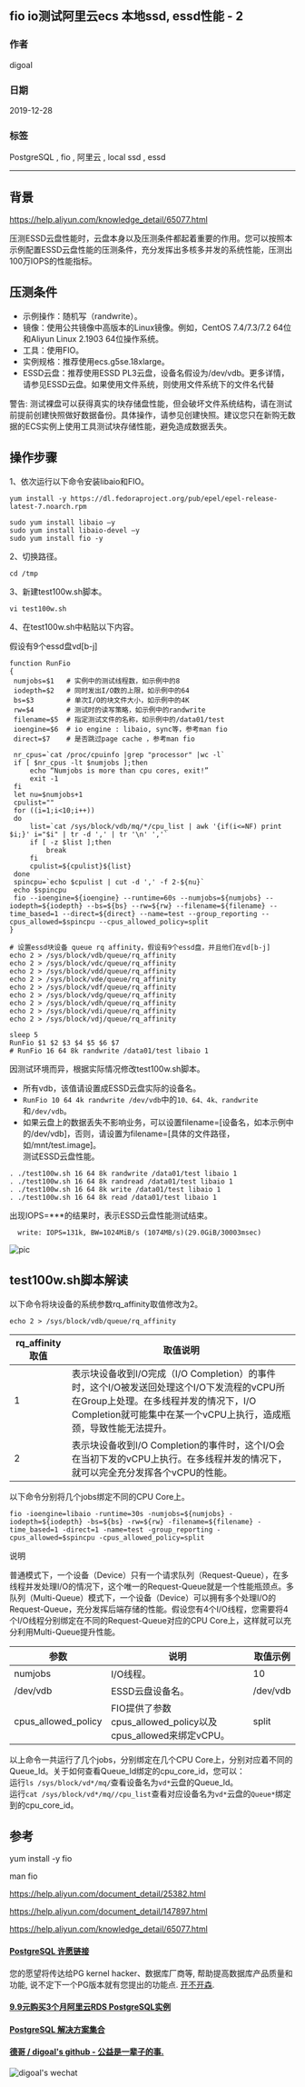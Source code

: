## fio io测试阿里云ecs 本地ssd, essd性能 - 2     
                                                                                                                 
### 作者                                                                        
digoal                                                                                                                 
                                                                                                                 
### 日期                                                                                                                 
2019-12-28                                                                                                             
                                                                                                                 
### 标签                                                                                                                 
PostgreSQL , fio , 阿里云 , local ssd , essd          
                                                                                                                 
----                                                                                                                 
                                                                                                                 
## 背景       
https://help.aliyun.com/knowledge_detail/65077.html    
  
压测ESSD云盘性能时，云盘本身以及压测条件都起着重要的作用。您可以按照本示例配置ESSD云盘性能的压测条件，充分发挥出多核多并发的系统性能，压测出100万IOPS的性能指标。  
  
## 压测条件  
  
- 示例操作：随机写（randwrite）。  
- 镜像：使用公共镜像中高版本的Linux镜像。例如，CentOS 7.4/7.3/7.2 64位和Aliyun Linux 2.1903 64位操作系统。  
- 工具：使用FIO。  
- 实例规格：推荐使用ecs.g5se.18xlarge。  
- ESSD云盘：推荐使用ESSD PL3云盘，设备名假设为/dev/vdb。更多详情，请参见ESSD云盘。如果使用文件系统，则使用文件系统下的文件名代替  
  
警告: 测试裸盘可以获得真实的块存储盘性能，但会破坏文件系统结构，请在测试前提前创建快照做好数据备份。具体操作，请参见创建快照。建议您只在新购无数据的ECS实例上使用工具测试块存储性能，避免造成数据丢失。  
  
## 操作步骤  
1、依次运行以下命令安装libaio和FIO。  
  
```  
yum install -y https://dl.fedoraproject.org/pub/epel/epel-release-latest-7.noarch.rpm  
  
sudo yum install libaio –y  
sudo yum install libaio-devel –y  
sudo yum install fio -y  
```  
  
2、切换路径。  
  
```  
cd /tmp  
```  
  
3、新建test100w.sh脚本。  
  
```  
vi test100w.sh  
```  
  
4、在test100w.sh中粘贴以下内容。  
  
假设有9个essd盘vd[b-j]    
  
```  
function RunFio  
{  
 numjobs=$1   # 实例中的测试线程数，如示例中的8  
 iodepth=$2   # 同时发出I/O数的上限，如示例中的64  
 bs=$3        # 单次I/O的块文件大小，如示例中的4K  
 rw=$4        # 测试时的读写策略，如示例中的randwrite  
 filename=$5  # 指定测试文件的名称，如示例中的/data01/test  
 ioengine=$6  # io engine : libaio, sync等，参考man fio  
 direct=$7    # 是否跳过page cache ，参考man fio  
  
 nr_cpus=`cat /proc/cpuinfo |grep "processor" |wc -l`  
 if [ $nr_cpus -lt $numjobs ];then  
     echo “Numjobs is more than cpu cores, exit!”  
     exit -1  
 fi  
 let nu=$numjobs+1  
 cpulist=""  
 for ((i=1;i<10;i++))  
 do  
     list=`cat /sys/block/vdb/mq/*/cpu_list | awk '{if(i<=NF) print $i;}' i="$i" | tr -d ',' | tr '\n' ','`  
     if [ -z $list ];then  
         break  
     fi  
     cpulist=${cpulist}${list}  
 done  
 spincpu=`echo $cpulist | cut -d ',' -f 2-${nu}`  
 echo $spincpu  
 fio --ioengine=${ioengine} --runtime=60s --numjobs=${numjobs} --iodepth=${iodepth} --bs=${bs} --rw=${rw} --filename=${filename} --time_based=1 --direct=${direct} --name=test --group_reporting --cpus_allowed=$spincpu --cpus_allowed_policy=split  
}  
  
# 设置essd块设备 queue rq affinity，假设有9个essd盘，并且他们在vd[b-j]  
echo 2 > /sys/block/vdb/queue/rq_affinity  
echo 2 > /sys/block/vdc/queue/rq_affinity  
echo 2 > /sys/block/vdd/queue/rq_affinity  
echo 2 > /sys/block/vde/queue/rq_affinity  
echo 2 > /sys/block/vdf/queue/rq_affinity  
echo 2 > /sys/block/vdg/queue/rq_affinity  
echo 2 > /sys/block/vdh/queue/rq_affinity  
echo 2 > /sys/block/vdi/queue/rq_affinity  
echo 2 > /sys/block/vdj/queue/rq_affinity  
  
sleep 5  
RunFio $1 $2 $3 $4 $5 $6 $7  
# RunFio 16 64 8k randwrite /data01/test libaio 1  
```  
  
  
因测试环境而异，根据实际情况修改test100w.sh脚本。  
  
- 所有vdb，该值请设置成ESSD云盘实际的设备名。  
- ```RunFio 10 64 4k randwrite /dev/vdb```中的```10、64、4k、randwrite```和```/dev/vdb```。  
- 如果云盘上的数据丢失不影响业务，可以设置filename=[设备名，如本示例中的/dev/vdb]，否则，请设置为filename=[具体的文件路径，如/mnt/test.image]。  
测试ESSD云盘性能。  
  
```  
. ./test100w.sh 16 64 8k randwrite /data01/test libaio 1  
. ./test100w.sh 16 64 8k randread /data01/test libaio 1  
. ./test100w.sh 16 64 8k write /data01/test libaio 1  
. ./test100w.sh 16 64 8k read /data01/test libaio 1  
```  
  
出现IOPS=***的结果时，表示ESSD云盘性能测试结束。  
  
```  
  write: IOPS=131k, BW=1024MiB/s (1074MB/s)(29.0GiB/30003msec)  
```  

![pic](20191228_03_pic_001.png)  
  
## test100w.sh脚本解读  
以下命令将块设备的系统参数rq_affinity取值修改为2。  
  
```  
echo 2 > /sys/block/vdb/queue/rq_affinity  
```  
  
rq_affinity取值 | 取值说明  
---|---  
1 |表示块设备收到I/O完成（I/O Completion）的事件时，这个I/O被发送回处理这个I/O下发流程的vCPU所在Group上处理。在多线程并发的情况下，I/O Completion就可能集中在某一个vCPU上执行，造成瓶颈，导致性能无法提升。  
2 |表示块设备收到I/O Completion的事件时，这个I/O会在当初下发的vCPU上执行。在多线程并发的情况下，就可以完全充分发挥各个vCPU的性能。  
  
  
以下命令分别将几个jobs绑定不同的CPU Core上。  
  
```  
fio -ioengine=libaio -runtime=30s -numjobs=${numjobs} -iodepth=${iodepth} -bs=${bs} -rw=${rw} -filename=${filename} -time_based=1 -direct=1 -name=test -group_reporting -cpus_allowed=$spincpu -cpus_allowed_policy=split  
```  
  
说明   
  
普通模式下，一个设备（Device）只有一个请求队列（Request-Queue），在多线程并发处理I/O的情况下，这个唯一的Request-Queue就是一个性能瓶颈点。多队列（Multi-Queue）模式下，一个设备（Device）可以拥有多个处理I/O的Request-Queue，充分发挥后端存储的性能。假设您有4个I/O线程，您需要将4个I/O线程分别绑定在不同的Request-Queue对应的CPU Core上，这样就可以充分利用Multi-Queue提升性能。  
  
参数  |说明  |取值示例  
---|---|---  
numjobs |I/O线程。  |10  
/dev/vdb  |ESSD云盘设备名。  |/dev/vdb  
cpus_allowed_policy |FIO提供了参数cpus_allowed_policy以及cpus_allowed来绑定vCPU。 |split  
  
以上命令一共运行了几个jobs，分别绑定在几个CPU Core上，分别对应着不同的Queue_Id。关于如何查看Queue_Id绑定的cpu_core_id，您可以：  
运行```ls /sys/block/vd*/mq/```查看设备名为```vd*```云盘的Queue_Id。  
运行```cat /sys/block/vd*/mq//cpu_list```查看对应设备名为```vd*```云盘的```Queue*```绑定到的cpu_core_id。  
  
## 参考      
yum install -y fio      
      
man fio      
      
https://help.aliyun.com/document_detail/25382.html    
    
https://help.aliyun.com/document_detail/147897.html    
    
https://help.aliyun.com/knowledge_detail/65077.html    
    
      
  
  
  
  
  
  
  
  
  
  
  
  
  
  
  
  
  
  
  
  
  
  
  
  
  
  
  
  
  
  
  
  
  
  
  
  
  
  
  
  
  
  
  
#### [PostgreSQL 许愿链接](https://github.com/digoal/blog/issues/76 "269ac3d1c492e938c0191101c7238216")
您的愿望将传达给PG kernel hacker、数据库厂商等, 帮助提高数据库产品质量和功能, 说不定下一个PG版本就有您提出的功能点. [开不开森](https://github.com/digoal/blog/issues/76 "269ac3d1c492e938c0191101c7238216").  
  
  
#### [9.9元购买3个月阿里云RDS PostgreSQL实例](https://www.aliyun.com/database/postgresqlactivity "57258f76c37864c6e6d23383d05714ea")
  
  
#### [PostgreSQL 解决方案集合](https://yq.aliyun.com/topic/118 "40cff096e9ed7122c512b35d8561d9c8")
  
  
#### [德哥 / digoal's github - 公益是一辈子的事.](https://github.com/digoal/blog/blob/master/README.md "22709685feb7cab07d30f30387f0a9ae")
  
  
![digoal's wechat](../pic/digoal_weixin.jpg "f7ad92eeba24523fd47a6e1a0e691b59")
  
